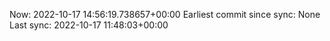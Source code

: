 Now: 2022-10-17 14:56:19.738657+00:00 Earliest commit since sync: None Last sync: 2022-10-17 11:48:03+00:00
